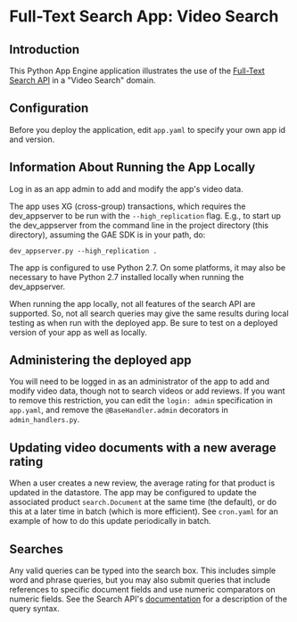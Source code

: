 # Full-Text Search App: Video Search

## Introduction

This Python App Engine application illustrates the use of the [Full-Text Search
API](https://developers.google.com/appengine/docs/python/search) in a "Video
Search" domain.

## Configuration

Before you deploy the application, edit `app.yaml` to specify your own app id
and version.

## Information About Running the App Locally

Log in as an app admin to add and modify the app's video data.

The app uses XG (cross-group) transactions, which requires the dev_appserver to
be run with the `--high_replication` flag. E.g., to start up the dev_appserver
from the command line in the project directory (this directory), assuming the
GAE SDK is in your path, do:

    dev_appserver.py --high_replication .

The app is configured to use Python 2.7. On some platforms, it may also be
necessary to have Python 2.7 installed locally when running the dev_appserver.

When running the app locally, not all features of the search API are supported.
So, not all search queries may give the same results during local testing as
when run with the deployed app. Be sure to test on a deployed version of your
app as well as locally.

## Administering the deployed app

You will need to be logged in as an administrator of the app to add and modify
video data, though not to search videos or add reviews. If you want to remove
this restriction, you can edit the `login: admin` specification in `app.yaml`,
and remove the `@BaseHandler.admin` decorators in `admin_handlers.py`.

## Updating video documents with a new average rating

When a user creates a new review, the average rating for that product is updated
in the datastore. The app may be configured to update the associated product
`search.Document` at the same time (the default), or do this at a later time in
batch (which is more efficient). See `cron.yaml` for an example of how to do
this update periodically in batch.

## Searches

Any valid queries can be typed into the search box. This includes simple word
and phrase queries, but you may also submit queries that include references to
specific document fields and use numeric comparators on numeric fields. See the
Search API's
[documentation](https://developers.google.com/appengine/docs/python/search) for
a description of the query syntax.
